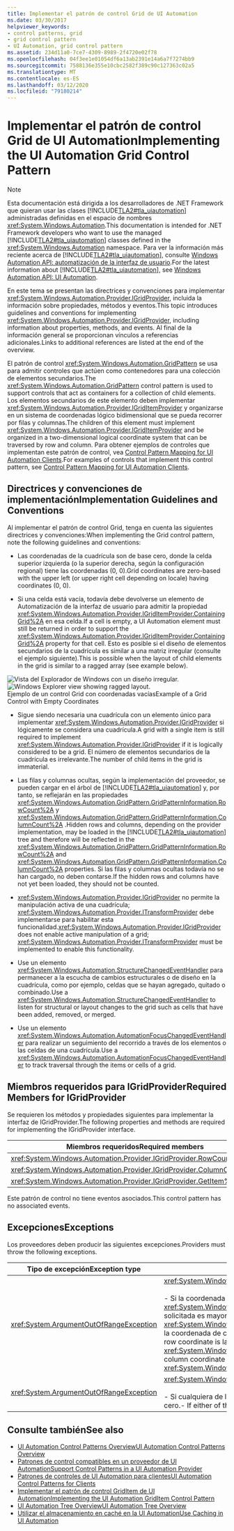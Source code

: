 ```yaml
---
title: Implementar el patrón de control Grid de UI Automation
ms.date: 03/30/2017
helpviewer_keywords:
- control patterns, grid
- grid control pattern
- UI Automation, grid control pattern
ms.assetid: 234d11a0-7ce7-4309-8989-2f4720e02f78
ms.openlocfilehash: 04f3ee1e01054df6a13ab2391e14a6a7f7274bb9
ms.sourcegitcommit: 7588136e355e10cbc2582f389c90c127363c02a5
ms.translationtype: MT
ms.contentlocale: es-ES
ms.lasthandoff: 03/12/2020
ms.locfileid: "79180214"
---
```

# <a name="implementing-the-ui-automation-grid-control-pattern"></a><span data-ttu-id="9a2ae-102">Implementar el patrón de control Grid de UI Automation</span><span class="sxs-lookup"><span data-stu-id="9a2ae-102">Implementing the UI Automation Grid Control Pattern</span></span>
> [!NOTE]
> <span data-ttu-id="9a2ae-103">Esta documentación está dirigida a los desarrolladores de .NET Framework que quieran usar las clases [!INCLUDE[TLA2#tla_uiautomation](../../../includes/tla2sharptla-uiautomation-md.md)] administradas definidas en el espacio de nombres <xref:System.Windows.Automation>.</span><span class="sxs-lookup"><span data-stu-id="9a2ae-103">This documentation is intended for .NET Framework developers who want to use the managed [!INCLUDE[TLA2#tla_uiautomation](../../../includes/tla2sharptla-uiautomation-md.md)] classes defined in the <xref:System.Windows.Automation> namespace.</span></span> <span data-ttu-id="9a2ae-104">Para ver la información más reciente acerca de [!INCLUDE[TLA2#tla_uiautomation](../../../includes/tla2sharptla-uiautomation-md.md)], consulte [Windows Automation API: automatización de la interfaz de usuario](/windows/win32/winauto/entry-uiauto-win32).</span><span class="sxs-lookup"><span data-stu-id="9a2ae-104">For the latest information about [!INCLUDE[TLA2#tla_uiautomation](../../../includes/tla2sharptla-uiautomation-md.md)], see [Windows Automation API: UI Automation](/windows/win32/winauto/entry-uiauto-win32).</span></span>  
  
 <span data-ttu-id="9a2ae-105">En este tema se presentan las directrices y convenciones para implementar <xref:System.Windows.Automation.Provider.IGridProvider>, incluida la información sobre propiedades, métodos y eventos.</span><span class="sxs-lookup"><span data-stu-id="9a2ae-105">This topic introduces guidelines and conventions for implementing <xref:System.Windows.Automation.Provider.IGridProvider>, including information about properties, methods, and events.</span></span> <span data-ttu-id="9a2ae-106">Al final de la información general se proporcionan vínculos a referencias adicionales.</span><span class="sxs-lookup"><span data-stu-id="9a2ae-106">Links to additional references are listed at the end of the overview.</span></span>  
  
 <span data-ttu-id="9a2ae-107">El patrón de control <xref:System.Windows.Automation.GridPattern> se usa para admitir controles que actúen como contenedores para una colección de elementos secundarios.</span><span class="sxs-lookup"><span data-stu-id="9a2ae-107">The <xref:System.Windows.Automation.GridPattern> control pattern is used to support controls that act as containers for a collection of child elements.</span></span> <span data-ttu-id="9a2ae-108">Los elementos secundarios de este elemento deben implementar <xref:System.Windows.Automation.Provider.IGridItemProvider> y organizarse en un sistema de coordenadas lógico bidimensional que se pueda recorrer por filas y columnas.</span><span class="sxs-lookup"><span data-stu-id="9a2ae-108">The children of this element must implement <xref:System.Windows.Automation.Provider.IGridItemProvider> and be organized in a two-dimensional logical coordinate system that can be traversed by row and column.</span></span> <span data-ttu-id="9a2ae-109">Para obtener ejemplos de controles que implementan este patrón de control, vea [Control Pattern Mapping for UI Automation Clients](control-pattern-mapping-for-ui-automation-clients.md).</span><span class="sxs-lookup"><span data-stu-id="9a2ae-109">For examples of controls that implement this control pattern, see [Control Pattern Mapping for UI Automation Clients](control-pattern-mapping-for-ui-automation-clients.md).</span></span>  
  
<a name="Implementation_Guidelines_and_Conventions"></a>
## <a name="implementation-guidelines-and-conventions"></a><span data-ttu-id="9a2ae-110">Directrices y convenciones de implementación</span><span class="sxs-lookup"><span data-stu-id="9a2ae-110">Implementation Guidelines and Conventions</span></span>  
 <span data-ttu-id="9a2ae-111">Al implementar el patrón de control Grid, tenga en cuenta las siguientes directrices y convenciones:</span><span class="sxs-lookup"><span data-stu-id="9a2ae-111">When implementing the Grid control pattern, note the following guidelines and conventions:</span></span>  
  
- <span data-ttu-id="9a2ae-112">Las coordenadas de la cuadrícula son de base cero, donde la celda superior izquierda (o la superior derecha, según la configuración regional) tiene las coordenadas (0, 0).</span><span class="sxs-lookup"><span data-stu-id="9a2ae-112">Grid coordinates are zero-based with the upper left (or upper right cell depending on locale) having coordinates (0, 0).</span></span>  
  
- <span data-ttu-id="9a2ae-113">Si una celda está vacía, todavía debe devolverse un elemento de Automatización de la interfaz de usuario para admitir la propiedad <xref:System.Windows.Automation.Provider.IGridItemProvider.ContainingGrid%2A> en esa celda.</span><span class="sxs-lookup"><span data-stu-id="9a2ae-113">If a cell is empty, a UI Automation element must still be returned in order to support the <xref:System.Windows.Automation.Provider.IGridItemProvider.ContainingGrid%2A> property for that cell.</span></span> <span data-ttu-id="9a2ae-114">Esto es posible si el diseño de elementos secundarios de la cuadrícula es similar a una matriz irregular (consulte el ejemplo siguiente).</span><span class="sxs-lookup"><span data-stu-id="9a2ae-114">This is possible when the layout of child elements in the grid is similar to a ragged array (see example below).</span></span>  
  
 <span data-ttu-id="9a2ae-115">![Vista del Explorador de Windows con un diseño irregular.](./media/uia-gridpattern-ragged-array.PNG "UIA_GridPattern_Ragged_Array")</span><span class="sxs-lookup"><span data-stu-id="9a2ae-115">![Windows Explorer view showing ragged layout.](./media/uia-gridpattern-ragged-array.PNG "UIA_GridPattern_Ragged_Array")</span></span>  
<span data-ttu-id="9a2ae-116">Ejemplo de un control Grid con coordenadas vacías</span><span class="sxs-lookup"><span data-stu-id="9a2ae-116">Example of a Grid Control with Empty Coordinates</span></span>  
  
- <span data-ttu-id="9a2ae-117">Sigue siendo necesaria una cuadrícula con un elemento único para implementar <xref:System.Windows.Automation.Provider.IGridProvider> si lógicamente se considera una cuadrícula.</span><span class="sxs-lookup"><span data-stu-id="9a2ae-117">A grid with a single item is still required to implement <xref:System.Windows.Automation.Provider.IGridProvider> if it is logically considered to be a grid.</span></span> <span data-ttu-id="9a2ae-118">El número de elementos secundarios de la cuadrícula es irrelevante.</span><span class="sxs-lookup"><span data-stu-id="9a2ae-118">The number of child items in the grid is immaterial.</span></span>  
  
- <span data-ttu-id="9a2ae-119">Las filas y columnas ocultas, según la implementación del proveedor, se pueden cargar en el árbol de [!INCLUDE[TLA2#tla_uiautomation](../../../includes/tla2sharptla-uiautomation-md.md)] y, por tanto, se reflejarán en las propiedades <xref:System.Windows.Automation.GridPattern.GridPatternInformation.RowCount%2A> y <xref:System.Windows.Automation.GridPattern.GridPatternInformation.ColumnCount%2A> .</span><span class="sxs-lookup"><span data-stu-id="9a2ae-119">Hidden rows and columns, depending on the provider implementation, may be loaded in the [!INCLUDE[TLA2#tla_uiautomation](../../../includes/tla2sharptla-uiautomation-md.md)] tree and therefore will be reflected in the <xref:System.Windows.Automation.GridPattern.GridPatternInformation.RowCount%2A> and <xref:System.Windows.Automation.GridPattern.GridPatternInformation.ColumnCount%2A> properties.</span></span> <span data-ttu-id="9a2ae-120">Si las filas y columnas ocultas todavía no se han cargado, no deben contarse.</span><span class="sxs-lookup"><span data-stu-id="9a2ae-120">If the hidden rows and columns have not yet been loaded, they should not be counted.</span></span>  
  
- <span data-ttu-id="9a2ae-121"><xref:System.Windows.Automation.Provider.IGridProvider> no permite la manipulación activa de una cuadrícula; <xref:System.Windows.Automation.Provider.ITransformProvider> debe implementarse para habilitar esta funcionalidad.</span><span class="sxs-lookup"><span data-stu-id="9a2ae-121"><xref:System.Windows.Automation.Provider.IGridProvider> does not enable active manipulation of a grid; <xref:System.Windows.Automation.Provider.ITransformProvider> must be implemented to enable this functionality.</span></span>  
  
- <span data-ttu-id="9a2ae-122">Use un elemento <xref:System.Windows.Automation.StructureChangedEventHandler> para permanecer a la escucha de cambios estructurales o de diseño en la cuadrícula, como por ejemplo, celdas que se hayan agregado, quitado o combinado.</span><span class="sxs-lookup"><span data-stu-id="9a2ae-122">Use a <xref:System.Windows.Automation.StructureChangedEventHandler> to listen for structural or layout changes to the grid such as cells that have been added, removed, or merged.</span></span>  
  
- <span data-ttu-id="9a2ae-123">Use un elemento <xref:System.Windows.Automation.AutomationFocusChangedEventHandler> para realizar un seguimiento del recorrido a través de los elementos o las celdas de una cuadrícula.</span><span class="sxs-lookup"><span data-stu-id="9a2ae-123">Use a <xref:System.Windows.Automation.AutomationFocusChangedEventHandler> to track traversal through the items or cells of a grid.</span></span>  
  
<a name="Required_Members_for_IGridProvider"></a>
## <a name="required-members-for-igridprovider"></a><span data-ttu-id="9a2ae-124">Miembros requeridos para IGridProvider</span><span class="sxs-lookup"><span data-stu-id="9a2ae-124">Required Members for IGridProvider</span></span>  
 <span data-ttu-id="9a2ae-125">Se requieren los métodos y propiedades siguientes para implementar la interfaz de IGridProvider.</span><span class="sxs-lookup"><span data-stu-id="9a2ae-125">The following properties and methods are required for implementing the IGridProvider interface.</span></span>  
  
|<span data-ttu-id="9a2ae-126">Miembros requeridos</span><span class="sxs-lookup"><span data-stu-id="9a2ae-126">Required members</span></span>|<span data-ttu-id="9a2ae-127">Tipo</span><span class="sxs-lookup"><span data-stu-id="9a2ae-127">Type</span></span>|<span data-ttu-id="9a2ae-128">Notas</span><span class="sxs-lookup"><span data-stu-id="9a2ae-128">Notes</span></span>|  
|----------------------|----------|-----------|  
|<xref:System.Windows.Automation.Provider.IGridProvider.RowCount%2A>|<span data-ttu-id="9a2ae-129">Propiedad</span><span class="sxs-lookup"><span data-stu-id="9a2ae-129">Property</span></span>|<span data-ttu-id="9a2ae-130">None</span><span class="sxs-lookup"><span data-stu-id="9a2ae-130">None</span></span>|  
|<xref:System.Windows.Automation.Provider.IGridProvider.ColumnCount%2A>|<span data-ttu-id="9a2ae-131">Propiedad</span><span class="sxs-lookup"><span data-stu-id="9a2ae-131">Property</span></span>|<span data-ttu-id="9a2ae-132">None</span><span class="sxs-lookup"><span data-stu-id="9a2ae-132">None</span></span>|  
|<xref:System.Windows.Automation.Provider.IGridProvider.GetItem%2A>|<span data-ttu-id="9a2ae-133">Método</span><span class="sxs-lookup"><span data-stu-id="9a2ae-133">Method</span></span>|<span data-ttu-id="9a2ae-134">None</span><span class="sxs-lookup"><span data-stu-id="9a2ae-134">None</span></span>|  
  
 <span data-ttu-id="9a2ae-135">Este patrón de control no tiene eventos asociados.</span><span class="sxs-lookup"><span data-stu-id="9a2ae-135">This control pattern has no associated events.</span></span>  
  
<a name="Exceptions"></a>
## <a name="exceptions"></a><span data-ttu-id="9a2ae-136">Excepciones</span><span class="sxs-lookup"><span data-stu-id="9a2ae-136">Exceptions</span></span>  
 <span data-ttu-id="9a2ae-137">Los proveedores deben producir las siguientes excepciones.</span><span class="sxs-lookup"><span data-stu-id="9a2ae-137">Providers must throw the following exceptions.</span></span>  
  
|<span data-ttu-id="9a2ae-138">Tipo de excepción</span><span class="sxs-lookup"><span data-stu-id="9a2ae-138">Exception type</span></span>|<span data-ttu-id="9a2ae-139">Condición</span><span class="sxs-lookup"><span data-stu-id="9a2ae-139">Condition</span></span>|  
|--------------------|---------------|  
|<xref:System.ArgumentOutOfRangeException>|<xref:System.Windows.Automation.Provider.IGridProvider.GetItem%2A><br /><br /> <span data-ttu-id="9a2ae-140">- Si la coordenada de <xref:System.Windows.Automation.Provider.IGridProvider.RowCount%2A> fila solicitada es mayor <xref:System.Windows.Automation.Provider.IGridProvider.ColumnCount%2A>que la coordenada de columna o la es mayor que la coordenada .</span><span class="sxs-lookup"><span data-stu-id="9a2ae-140">-   If the requested row coordinate is larger than the <xref:System.Windows.Automation.Provider.IGridProvider.RowCount%2A> or the column coordinate is larger than the <xref:System.Windows.Automation.Provider.IGridProvider.ColumnCount%2A>.</span></span>|  
|<xref:System.ArgumentOutOfRangeException>|<xref:System.Windows.Automation.Provider.IGridProvider.GetItem%2A><br /><br /> <span data-ttu-id="9a2ae-141">- Si cualquiera de las coordenadas de fila o columna solicitadas es menor que cero.</span><span class="sxs-lookup"><span data-stu-id="9a2ae-141">-   If either of the requested row or column coordinates is less than zero.</span></span>|  
  
## <a name="see-also"></a><span data-ttu-id="9a2ae-142">Consulte también</span><span class="sxs-lookup"><span data-stu-id="9a2ae-142">See also</span></span>

- [<span data-ttu-id="9a2ae-143">UI Automation Control Patterns Overview</span><span class="sxs-lookup"><span data-stu-id="9a2ae-143">UI Automation Control Patterns Overview</span></span>](ui-automation-control-patterns-overview.md)
- [<span data-ttu-id="9a2ae-144">Patrones de control compatibles en un proveedor de UI Automation</span><span class="sxs-lookup"><span data-stu-id="9a2ae-144">Support Control Patterns in a UI Automation Provider</span></span>](support-control-patterns-in-a-ui-automation-provider.md)
- [<span data-ttu-id="9a2ae-145">Patrones de controles de UI Automation para clientes</span><span class="sxs-lookup"><span data-stu-id="9a2ae-145">UI Automation Control Patterns for Clients</span></span>](ui-automation-control-patterns-for-clients.md)
- [<span data-ttu-id="9a2ae-146">Implementar el patrón de control GridItem de UI Automation</span><span class="sxs-lookup"><span data-stu-id="9a2ae-146">Implementing the UI Automation GridItem Control Pattern</span></span>](implementing-the-ui-automation-griditem-control-pattern.md)
- [<span data-ttu-id="9a2ae-147">UI Automation Tree Overview</span><span class="sxs-lookup"><span data-stu-id="9a2ae-147">UI Automation Tree Overview</span></span>](ui-automation-tree-overview.md)
- [<span data-ttu-id="9a2ae-148">Utilizar el almacenamiento en caché en la UI Automation</span><span class="sxs-lookup"><span data-stu-id="9a2ae-148">Use Caching in UI Automation</span></span>](use-caching-in-ui-automation.md)
